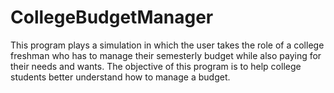 # CollegeBudgetManager
This program plays a simulation in which the user takes the role of a college freshman who has to manage their semesterly budget while also paying for their needs and wants. The objective of this program is to help college students better understand how to manage a budget.
